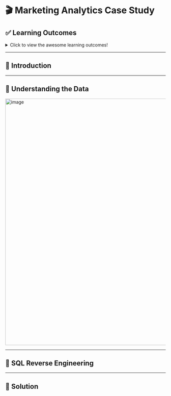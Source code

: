 # 🎬 Marketing Analytics Case Study

## ✅ Learning Outcomes

<details>
<summary>
Click to view the awesome learning outcomes!
  
</summary>
  
The following SQL skills and concepts will be covered in this section of the Serious SQL course:

1. Learning how to interpret ERDs for data literacy and business context (entity-relationship diagrams)
- Identify key columns of interest and how they are linked to other tables via foreign keys
- Use ERDs to analyze the data types for different columns in database tables
- Understand data context for various tables that cause inherent natural relationships between fields

2. Introduction to all types of table joining operations
- Simple joins: left, inner
- More involved joins: cross, anti, left-semi, full outer
- Combination set operations: union, union all, intersect, except

3. Practical application of table joins
- Joining multiple tables to combine disparate datasets into a single data structure
- Joining interim SQL outputs for more advanced group-by, split, merge data hacking strategies
- Performing table joins that use 2 or more table references in the ON condition
- Using anti joins to exclude records in a sequential fashion

4. Filtering, window functions and aggregates for analytics and ranking
- Using ROW_NUMBER to effecively rank order records with equal ties
- Using WHERE filters to extract ranked records
- Using multiple aggregate functions with different target partitions and ordering expressions for efficient data analysis
- Using aggregate group by clauses to generate unique customer level insights

5. Case statements for data transformation and manipulation
- Pivoting datasets from long to wide using MAX and CASE WHEN
- Manipulating actual data values using conditional logic for business translation purposes

6. SQL scripting basics
- Designing SQL workflows which can be easily understood and implemented
- Managing multiple dependencies for downstream table joining operations by using temporary tables to store interim datasets

7. Manipulating text data
- Converting text columns to title case
- Combining multiple text and numeric data type columns into a single text expression

</details>
  
***

## 📌 Introduction

***

## 📌 Understanding the Data
  
<img width="773" alt="image" src="https://user-images.githubusercontent.com/81607668/128663547-9b73770f-7505-47f0-a62f-9d44375504a5.png">

***

## 📌 SQL Reverse Engineering

***

## 📌 Solution 



























